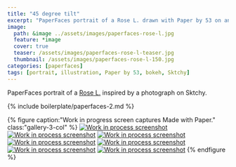 ```yaml
---
title: "45 degree tilt"
excerpt: "PaperFaces portrait of a Rose L. drawn with Paper by 53 on an iPad."
image: 
  path: &image ../assets/images/paperfaces-rose-l.jpg 
  feature: *image
  cover: true
  teaser: /assets/images/paperfaces-rose-l-teaser.jpg
  thumbnail: /assets/images/paperfaces-rose-l-150.jpg
categories: [paperfaces]
tags: [portrait, illustration, Paper by 53, bokeh, Sktchy]
---
```


PaperFaces portrait of a [Rose L.](http://sktchy.com/Bf0pYC ) inspired by a photograph on Sktchy.

{% include boilerplate/paperfaces-2.md %}

{% figure caption:"Work in progress screen captures Made with Paper." class:"gallery-3-col" %}
[![Work in process screenshot](/assets/images/paperfaces-rose-l-process-1-600.jpg)](/assets/images/paperfaces-rose-l-process-1-lg.jpg)
[![Work in process screenshot](/assets/images/paperfaces-rose-l-process-2-600.jpg)](/assets/images/paperfaces-rose-l-process-2-lg.jpg)
[![Work in process screenshot](/assets/images/paperfaces-rose-l-process-3-600.jpg)](/assets/images/paperfaces-rose-l-process-3-lg.jpg)
[![Work in process screenshot](/assets/images/paperfaces-rose-l-process-4-600.jpg)](/assets/images/paperfaces-rose-l-process-4-lg.jpg)
[![Work in process screenshot](/assets/images/paperfaces-rose-l-process-5-600.jpg)](/assets/images/paperfaces-rose-l-process-5-lg.jpg)
[![Work in process screenshot](/assets/images/paperfaces-rose-l-process-6-600.jpg)](/assets/images/paperfaces-rose-l-process-6-lg.jpg)
[![Work in process screenshot](/assets/images/paperfaces-rose-l-process-7-600.jpg)](/assets/images/paperfaces-rose-l-process-7-lg.jpg)
{% endfigure %}
